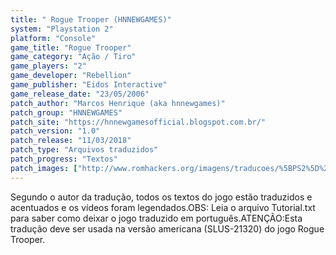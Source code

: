 ```yaml
---
title: " Rogue Trooper (HNNEWGAMES)"
system: "Playstation 2"
platform: "Console"
game_title: "Rogue Trooper"
game_category: "Ação / Tiro"
game_players: "2"
game_developer: "Rebellion"
game_publisher: "Eidos Interactive"
game_release_date: "23/05/2006"
patch_author: "Marcos Henrique (aka hnnewgames)"
patch_group: "HNNEWGAMES"
patch_site: "https://hnnewgamesofficial.blogspot.com.br/"
patch_version: "1.0"
patch_release: "11/03/2018"
patch_type: "Arquivos traduzidos"
patch_progress: "Textos"
patch_images: ["http://www.romhackers.org/imagens/traducoes/%5BPS2%5D%20Rogue%20Trooper%20-%20hnnewgames%20-%201.jpg","http://www.romhackers.org/imagens/traducoes/%5BPS2%5D%20Rogue%20Trooper%20-%20hnnewgames%20-%202.jpg","http://www.romhackers.org/imagens/traducoes/%5BPS2%5D%20Rogue%20Trooper%20-%20hnnewgames%20-%203.jpg"]
---
```

Segundo o autor da tradução, todos os textos do jogo estão traduzidos e acentuados e os vídeos foram legendados.OBS: Leia o arquivo Tutorial.txt para saber como deixar o jogo traduzido em português.ATENÇÃO:Esta tradução deve ser usada na versão americana (SLUS-21320) do jogo Rogue Trooper.